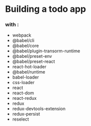 # Building a todo app

### with :

* webpack
* @babel/cli
* @babel/core
* @babel/plugin-transorm-runtime
* @babel/preset-env
* @babel/preset-react
* react-hot-loader
* @babel/runtime
* babel-loader
* css-loader
* react
* react-dom
* react-redux
* redux
* redux-devtools-extension
* redux-persist
* reselect
